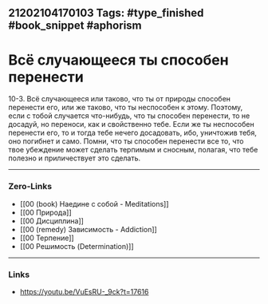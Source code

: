 21202104170103
Tags: #type_finished #book_snippet  #aphorism 
---
# Всё случающееся ты cпособен перенести

10-3. Всё случающееся или таково, что ты от природы способен перенести его, или же таково, что ты неспособен к этому. Поэтому, если с тобой случается что-нибудь, что ты способен перенести, то не досадуй, но переноси, как и свойственно тебе. Если же ты неспособен перенести его, то и тогда тебе нечего досадовать, ибо, уничтожив тебя, оно погибнет и само. Помни, что ты способен перенести все то, что твое убеждение может сделать терпимым и сносным, полагая, что тебе полезно и приличествует это сделать.

---
### Zero-Links
- [[00 (book) Наедине с собой - Meditations]]
- [[00 Природа]]
- [[00 Дисциплина]]
- [[00 (remedy) Зависимость - Addiction]]
- [[00 Терпение]]
- [[00 Решимость (Determination)]]
---
### Links
- https://youtu.be/VuEsRU-_9ck?t=17616